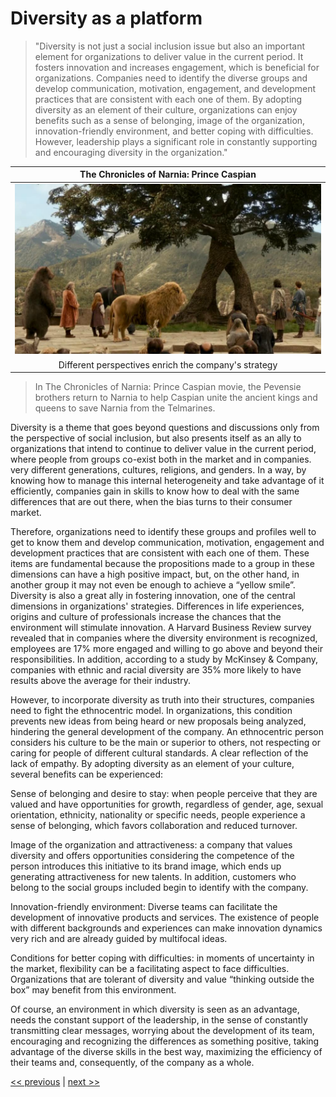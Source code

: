 # Diversity as a platform

>"Diversity is not just a social inclusion issue but also an important element for organizations to deliver value in the current period. It fosters innovation and increases engagement, which is beneficial for organizations. Companies need to identify the diverse groups and develop communication, motivation, engagement, and development practices that are consistent with each one of them. By adopting diversity as an element of their culture, organizations can enjoy benefits such as a sense of belonging, image of the organization, innovation-friendly environment, and better coping with difficulties. However, leadership plays a significant role in constantly supporting and encouraging diversity in the organization."

| The Chronicles of Narnia: Prince Caspian |
| :---: |
|![](../../images/diversity_as_a_platform.png)|
|Different perspectives enrich the company's strategy|

>In The Chronicles of Narnia: Prince Caspian movie, the Pevensie brothers return to Narnia to help Caspian unite the ancient kings and queens to save Narnia from the Telmarines.

Diversity is a theme that goes beyond questions and discussions only from the perspective of social inclusion, but also presents itself as an ally to organizations that intend to continue to deliver value in the current period, where people from groups co-exist both in the market and in companies. very different generations, cultures, religions, and genders. In a way, by knowing how to manage this internal heterogeneity and take advantage of it efficiently, companies gain in skills to know how to deal with the same differences that are out there, when the bias turns to their consumer market.

Therefore, organizations need to identify these groups and profiles well to get to know them and develop communication, motivation, engagement and development practices that are consistent with each one of them. These items are fundamental because the propositions made to a group in these dimensions can have a high positive impact, but, on the other hand, in another group it may not even be enough to achieve a “yellow smile”. Diversity is also a great ally in fostering innovation, one of the central dimensions in organizations' strategies. Differences in life experiences, origins and culture of professionals increase the chances that the environment will stimulate innovation. A Harvard Business Review survey revealed that in companies where the diversity environment is recognized, employees are 17% more engaged and willing to go above and beyond their responsibilities. In addition, according to a study by McKinsey & Company, companies with ethnic and racial diversity are 35% more likely to have results above the average for their industry.

However, to incorporate diversity as truth into their structures, companies need to fight the ethnocentric model. In organizations, this condition prevents new ideas from being heard or new proposals being analyzed, hindering the general development of the company. An ethnocentric person considers his culture to be the main or superior to others, not respecting or caring for people of different cultural standards. A clear reflection of the lack of empathy. By adopting diversity as an element of your culture, several benefits can be experienced:

Sense of belonging and desire to stay: when people perceive that they are valued and have opportunities for growth, regardless of gender, age, sexual orientation, ethnicity, nationality or specific needs, people experience a sense of belonging, which favors collaboration and reduced turnover.

Image of the organization and attractiveness: a company that values diversity and offers opportunities considering the competence of the person introduces this initiative to its brand image, which ends up generating attractiveness for new talents. In addition, customers who belong to the social groups included begin to identify with the company.

Innovation-friendly environment: Diverse teams can facilitate the development of innovative products and services. The existence of people with different backgrounds and experiences can make innovation dynamics very rich and are already guided by multifocal ideas.

Conditions for better coping with difficulties: in moments of uncertainty in the market, flexibility can be a facilitating aspect to face difficulties. Organizations that are tolerant of diversity and value “thinking outside the box” may benefit from this environment.

Of course, an environment in which diversity is seen as an advantage, needs the constant support of the leadership, in the sense of constantly transmitting clear messages, worrying about the development of its team, encouraging and recognizing the differences as something positive, taking advantage of the diverse skills in the best way, maximizing the efficiency of their teams and, consequently, of the company as a whole.

[<< previous](5-designing_for_significance.md ) | [next >>](7-zero_negative_impact_but_high_positive_ones.md)

